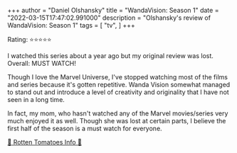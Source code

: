 +++
author = "Daniel Olshansky"
title = "WandaVision: Season 1"
date = "2022-03-15T17:47:02.991000"
description = "Olshansky's review of WandaVision: Season 1"
tags = [
    "tv",
]
+++

Rating: ⭐⭐⭐⭐⭐

I watched this series about a year ago but my original review was lost. Overall: MUST WATCH!

Though I love the Marvel Universe, I've stopped watching most of the films and series because it's gotten repetitive. Wanda Vision somewhat managed to stand out and introduce a level of creativity and originality that I have not seen in a long time.

In fact, my mom, who hasn't watched any of the Marvel movies/series very much enjoyed it as well. Though she was lost at certain parts, I believe the first half of the season is a must watch for everyone.

[🍅 Rotten Tomatoes Info 🍅](https://www.rottentomatoes.com//tv/wandavision/s01)